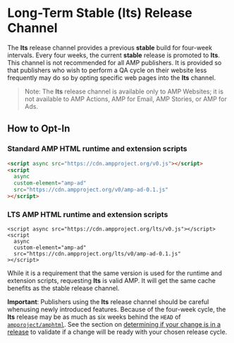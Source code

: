 # Long-Term Stable (lts) Release Channel

The **lts** release channel provides a previous **stable** build for four-week intervals. Every four weeks, the current **stable** release is promoted to **lts**. This channel is not recommended for all AMP publishers. It is provided so that publishers who wish to perform a QA cycle on their website less frequently may do so by opting specific web pages into the **lts** channel.

> Note: The **lts** release channel is available only to AMP Websites; it is not available to AMP Actions, AMP for Email, AMP Stories, or AMP for Ads.

## How to Opt-In


### Standard AMP HTML runtime and extension scripts

```html
<script async src="https://cdn.ampproject.org/v0.js"></script>
<script
  async
  custom-element="amp-ad"
  src="https://cdn.ampproject.org/v0/amp-ad-0.1.js"
></script>
```

### LTS AMP HTML runtime and extension scripts
```
<script async src="https://cdn.ampproject.org/lts/v0.js"></script>
<script
  async
  custom-element="amp-ad"
  src="https://cdn.ampproject.org/lts/v0/amp-ad-0.1.js"
></script>
```

While it is a requirement that the same version is used for the runtime and extension scripts, requesting **lts** is valid AMP. It will get the same cache benefits as the stable release channel.

**Important**: Publishers using the **lts** release channel should be careful whenusing newly introduced features. Because of the four-week cycle, the **lts** release may be as much as six weeks behind the `HEAD` of [`ampproject/amphtml`](https://github.com/ampproject/amphtml). See the section on [determining if your change is in a release](https://github.com/ampproject/amphtml/blob/master/contributing/release-schedule.md#Determining-if-your-change-is-in-a-release) to validate if a change will be ready with your chosen release cycle.
